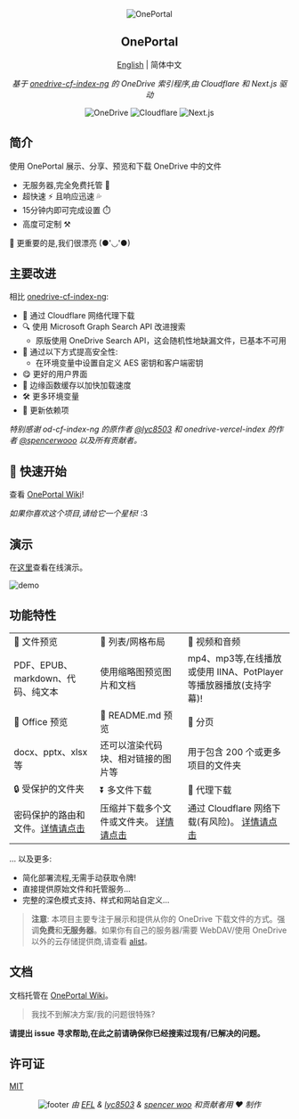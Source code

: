 <div align="center">
  <img src="./public/header.png" alt="OnePortal" />
  <h2>OnePortal</h2>
  <a href="https://github.com/EFLKumo/OnePortal/blob/main/README.md">English</a> | 简体中文
  <p><em>基于 <a href="https://github.com/lyc8503/onedrive-cf-index-ng">onedrive-cf-index-ng</a> 的 OneDrive 索引程序,由 Cloudflare 和 Next.js 驱动</em></p>

  <img src="https://img.shields.io/badge/OneDrive-2C68C3?style=flat&logo=microsoft-onedrive&logoColor=white" alt="OneDrive" />
  <img src="https://img.shields.io/badge/Cloudflare-f38020?style=flat&logo=Cloudflare&logoColor=white" alt="Cloudflare" />
  <img src="https://img.shields.io/badge/Next.js-black?style=flat&logo=next.js&logoColor=white" alt="Next.js" />
</div>

## 简介

使用 OnePortal 展示、分享、预览和下载 OneDrive 中的文件

- 无服务器,完全免费托管 💸
- 超快速 ⚡ 且响应迅速 💦  
- 15分钟内即可完成设置 ⏱️
- 高度可定制 ⚒️

🍌 更重要的是,我们很漂亮 (●'◡'●)

## 主要改进
相比 [onedrive-cf-index-ng](https://github.com/lyc8503/onedrive-cf-index-ng):
- 🚀 通过 Cloudflare 网络代理下载
- 🔍 使用 Microsoft Graph Search API 改进搜索
  * 原版使用 OneDrive Search API，这会随机性地缺漏文件，已基本不可用
- 🔐 通过以下方式提高安全性:
  - 在环境变量中设置自定义 AES 密钥和客户端密钥
- 😋 更好的用户界面
- 🍪 边缘函数缓存以加快加载速度
- 🛠️ 更多环境变量
- 🧰 更新依赖项

*特别感谢 od-cf-index-ng 的原作者 [@lyc8503](https://github.com/lyc8503) 和 onedrive-vercel-index 的作者 [@spencerwooo](https://github.com/spencerwooo) 以及所有贡献者。*

## 🚀 快速开始
查看 [OnePortal Wiki](https://efl.notion.site/18bd8cf246098083b8b7cac7aec58917)!

*如果你喜欢这个项目,请给它一个星标!* :3

## 演示

在[这里](https://opt-demo.eflx.top)查看在线演示。

![demo](./public/demo.png)

## 功能特性

<table>
  <tbody>
    <tr>
      <td>
        👀 文件预览
      </td>
      <td>
        💠 列表/网格布局
      </td>
      <td>
        🎥 视频和音频
      </td>
    </tr>
    <tr>
      <td>PDF、EPUB、markdown、代码、纯文本</td>
      <td>使用缩略图预览图片和文档</td>
      <td>mp4、mp3等,在线播放或使用 IINA、PotPlayer 等播放器播放(支持字幕)!</td>
    </tr>
    <tr>
      <td>
        📄 Office 预览
      </td>
      <td>📝 README.md 预览</td>
      <td>📑 分页</td>
    </tr>
    <tr>
      <td>docx、pptx、xlsx 等</td>
      <td>还可以渲染代码块、相对链接的图片等</td>
      <td>用于包含 200 个或更多项目的文件夹</td>
    </tr>
    <tr>
      <td>🔒 受保护的文件夹</td>
      <td>⏬ 多文件下载</td>
      <td>🚀 代理下载</td>
    </tr>
    <tr>
      <td>密码保护的路由和文件。<a href="https://efl.notion.site/Protected-folders-18bd8cf2460980abb398e33c593b1b73?pvs=25">详情请点击</a></td>
      <td>
        压缩并下载多个文件或文件夹。
        <a href="https://efl.notion.site/Download-multi-file-18bd8cf2460980fda0a4c6ec7bec3c09?pvs=25">详情请点击</a>
      </td>
      <td>
        通过 Cloudflare 网络下载(有风险)。
        <a href="https://efl.notion.site/Proxy-download-18bd8cf24609808ca7b7f625300d6b54?pvs=25">详情请点击</a>
      </td>
    </tr>
  </tbody>
</table>

... 以及更多:

- 简化部署流程,无需手动获取令牌!
- 直接提供原始文件和托管服务...
- 完整的深色模式支持、样式和网站自定义...

> **注意**: 本项目主要专注于展示和提供从你的 OneDrive 下载文件的方式。强调**免费**和**无服务器**。如果你有自己的服务器/需要 WebDAV/使用 OneDrive 以外的云存储提供商,请查看 [alist](https://github.com/alist-org/alist)。

## 文档

文档托管在 [OnePortal Wiki](https://efl.notion.site/18bd8cf246098083b8b7cac7aec58917)。

> 我找不到解决方案/我的问题很特殊?

**请提出 issue 寻求帮助,在此之前请确保你已经搜索过现有/已解决的问题。**

## 许可证

[MIT](LICENSE)

<div align="center">
  <img src="./public/footer.png" alt="footer"/>
  <em>由 <a href="https://eflx.top">EFL</a> & <a href="https://lyc8503.net">lyc8503</a> & <a href="https://spencerwoo.com">spencer woo</a> 和贡献者用 ❤️ 制作</em>
</div>
